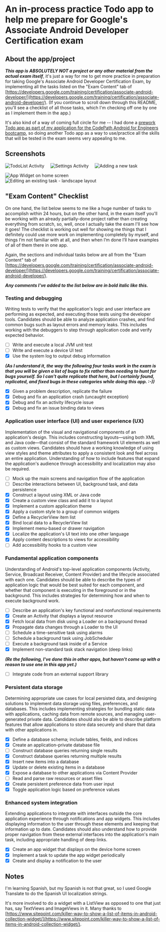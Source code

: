 # An in-process practice Todo app to help me prepare for Google's Associate Android Developer Certification exam

## About the app/project

**_This app is ABSOLUTELY NOT a project or any other material from the actual exam itself_**, it's just a way for me to get more practice in preparation for taking Google's Associate Android Developer Certification Exam, by implementing all the tasks listed on the "Exam Content" tab of [https://developers.google.com/training/certification/associate-android-developer/](https://developers.google.com/training/certification/associate-android-developer/). (If you continue to scroll down through this README, you'll see a checklist of all those tasks, which I'm checking off one by one as I implement them in the app.)

It's also kind of a way of coming full circle for me -- I had done a [prework Todo app as part of my application for the CodePath Android for Engineers bootcamp](https://github.com/tachyonlabs/CodePath-Android-Bootcamp-Prework), so doing another Todo app as a way to use/practice all the skills that will be tested in the exam seems very appealing to me. 

## Screenshots

![TodoList Activity](https://github.com/tachyonlabs/Todo-App-to-practice-for-the-Google-Associate-Android-Developer-Certification-Exam/blob/master/TodoListActivity.png "TodoList Activity") &nbsp; &nbsp; ![Settings Activity](https://github.com/tachyonlabs/Todo-App-to-practice-for-the-Google-Associate-Android-Developer-Certification-Exam/blob/master/SettingsActivity.png "Settings Activity") &nbsp; &nbsp; ![Adding a new task](https://github.com/tachyonlabs/Todo-App-to-practice-for-the-Google-Associate-Android-Developer-Certification-Exam/blob/master/adding-a-new-task.png "Adding a new task")

![App Widget on home screen](https://github.com/tachyonlabs/Todo-App-to-practice-for-the-Google-Associate-Android-Developer-Certification-Exam/blob/master/app-widget.png "App Widget on home screen") &nbsp; &nbsp; ![Editing an existing task - landscape layout](https://github.com/tachyonlabs/Todo-App-to-practice-for-the-Google-Associate-Android-Developer-Certification-Exam/blob/master/editing-an-existing-task-landscape.png "Editing an existing task - landscape layout")

## "Exam Content" Checklist

On one hand, the list below seems to me like a huge number of tasks to accomplish within 24 hours, but on the other hand, in the exam itself you'll be working with an already partially-done project rather than creating everything from scratch, so, well, once I actually take the exam I'll see how it goes! The checklist is working out well for showing me things that I definitely could use more work on implementing completely by myself, and things I’m not familiar with at all, and then when I’m done I’ll have examples of all of them there in one app.

Again, the sections and individual tasks below are all from the "Exam Content" tab of [https://developers.google.com/training/certification/associate-android-developer/](https://developers.google.com/training/certification/associate-android-developer/). 

**_Any comments I've added to the list below are in bold italic like this._**

### Testing and debugging

Writing tests to verify that the application's logic and user interface are performing as expected, and executing those tests using the developer tools. Candidates should be able to analyze application crashes, and find common bugs such as layout errors and memory leaks. This includes working with the debuggers to step through application code and verify expected behavior.

* [ ] Write and execute a local JVM unit test
* [ ] Write and execute a device UI test
* [x] Use the system log to output debug information

**_(As I understand it, the way the following four tasks work in the exam is that you will be given a list of bugs to fix rather than needing to hunt for bugs yourself. So I can't quite replicate that here, but I certainly found, replicated, and fixed bugs in these categories while doing this app. :-))_**

* [x] Given a problem description, replicate the failure
* [x] Debug and fix an application crash (uncaught exception)
* [x] Debug and fix an activity lifecycle issue
* [x] Debug and fix an issue binding data to views

### Application user interface (UI) and user experience (UX)

Implementation of the visual and navigational components of an application's design. This includes constructing layouts—using both XML and Java code—that consist of the standard framework UI elements as well as custom views. Candidates should have a working knowledge of using view styles and theme attributes to apply a consistent look and feel across an entire application. Understanding of how to include features that expand the application's audience through accessibility and localization may also be required.

* [ ] Mock up the main screens and navigation flow of the application
* [ ] Describe interactions between UI, background task, and data persistence
* [x] Construct a layout using XML or Java code
* [x] Create a custom view class and add it to a layout
* [x] Implement a custom application theme
* [x] Apply a custom style to a group of common widgets
* [x] Define a RecyclerView item list
* [x] Bind local data to a RecyclerView list
* [x] Implement menu-based or drawer navigation
* [x] Localize the application's UI text into one other language
* [x] Apply content descriptions to views for accessibility
* [ ] Add accessibility hooks to a custom view

### Fundamental application components

Understanding of Android's top-level application components (Activity, Service, Broadcast Receiver, Content Provider) and the lifecycle associated with each one. Candidates should be able to describe the types of application logic that would be best suited for each component, and whether that component is executing in the foreground or in the background. This includes strategies for determining how and when to execute background work.

* [ ] Describe an application's key functional and nonfunctional requirements
* [x] Create an Activity that displays a layout resource
* [x] Fetch local data from disk using a Loader on a background thread
* [x] Propagate data changes through a Loader to the UI
* [ ] Schedule a time-sensitive task using alarms
* [ ] Schedule a background task using JobScheduler
* [ ] Execute a background task inside of a Service
* [x] Implement non-standard task stack navigation (deep links)

**_(Re the following, I've done this in other apps, but haven't come up with a reason to use one in this app yet.)_**

* [ ] Integrate code from an external support library

### Persistent data storage

Determining appropriate use cases for local persisted data, and designing solutions to implement data storage using files, preferences, and databases. This includes implementing strategies for bundling static data with applications, caching data from remote sources, and managing user-generated private data. Candidates should also be able to describe platform features that allow applications to store data securely and share that data with other applications in.

* [x] Define a database schema; include tables, fields, and indices
* [x] Create an application-private database file
* [ ] Construct database queries returning single results
* [x] Construct database queries returning multiple results
* [x] Insert new items into a database
* [x] Update or delete existing items in a database
* [x] Expose a database to other applications via Content Provider
* [ ] Read and parse raw resources or asset files
* [x] Create persistent preference data from user input
* [x] Toggle application logic based on preference values

### Enhanced system integration

Extending applications to integrate with interfaces outside the core application experience through notifications and app widgets. This includes displaying information to the user through these elements and keeping that information up to date. Candidates should also understand how to provide proper navigation from these external interfaces into the application's main task, including appropriate handling of deep links.

* [x] Create an app widget that displays on the device home screen
* [x] Implement a task to update the app widget periodically
* [x] Create and display a notification to the user
    
## Notes

I'm learning Spanish, but my Spanish is not that great, so I used Google Translate to do the Spanish UI localization strings.

It's more involved to do a widget with a ListView as opposed to one that just has, say TextViews and ImageViews in it. Many thanks to [https://www.sitepoint.com/killer-way-to-show-a-list-of-items-in-android-collection-widget/](https://www.sitepoint.com/killer-way-to-show-a-list-of-items-in-android-collection-widget/).
